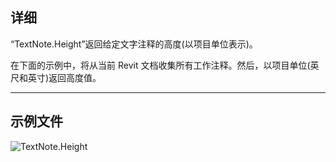 ## 详细
“TextNote.Height”返回给定文字注释的高度(以项目单位表示)。

在下面的示例中，将从当前 Revit 文档收集所有工作注释。然后，以项目单位(英尺和英寸)返回高度值。

___
## 示例文件

![TextNote.Height](./Revit.Elements.TextNote.Height_img.jpg)
